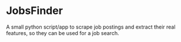 # JobsFinder
A small python script/app to scrape job postings and extract their real features, so they can be used for a job search.
